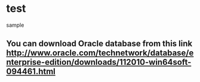# test
sample
## You can download Oracle database from this link http://www.oracle.com/technetwork/database/enterprise-edition/downloads/112010-win64soft-094461.html
